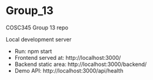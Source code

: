 Group_13
===============

COSC345 Group 13 repo

Local development server

- Run: npm start
- Frontend served at: http://localhost:3000/
- Backend static area: http://localhost:3000/backend/
- Demo API: http://localhost:3000/api/health